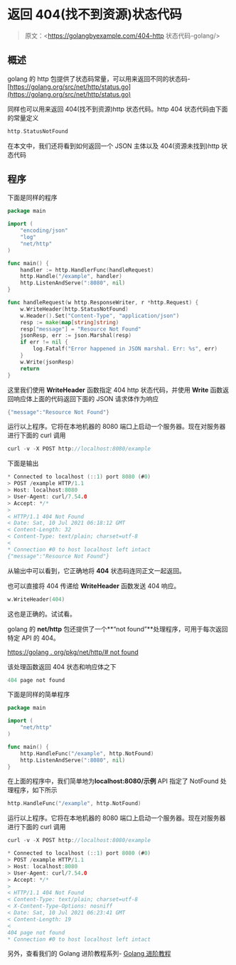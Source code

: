 # 返回 404(找不到资源)状态代码

> 原文：<https://golangbyexample.com/404-http 状态代码-golang/>

## **概述**

golang 的 http 包提供了状态码常量，可以用来返回不同的状态码-[https://golang.org/src/net/http/status.go](https://golang.org/src/net/http/status.go)

同样也可以用来返回 404(找不到资源)http 状态代码。http 404 状态代码由下面的常量定义

```go
http.StatusNotFound
```

在本文中，我们还将看到如何返回一个 JSON 主体以及 404(资源未找到)http 状态代码

## **程序**

下面是同样的程序

```go
package main

import (
	"encoding/json"
	"log"
	"net/http"
)

func main() {
	handler := http.HandlerFunc(handleRequest)
	http.Handle("/example", handler)
	http.ListenAndServe(":8080", nil)
}

func handleRequest(w http.ResponseWriter, r *http.Request) {
	w.WriteHeader(http.StatusNotFound)
	w.Header().Set("Content-Type", "application/json")
	resp := make(map[string]string)
	resp["message"] = "Resource Not Found"
	jsonResp, err := json.Marshal(resp)
	if err != nil {
		log.Fatalf("Error happened in JSON marshal. Err: %s", err)
	}
	w.Write(jsonResp)
	return
}
```

这里我们使用 **WriteHeader** 函数指定 404 http 状态代码，并使用 **Write** 函数返回响应体上面的代码返回下面的 JSON 请求体作为响应

```go
{"message":"Resource Not Found"}
```

运行以上程序。它将在本地机器的 8080 端口上启动一个服务器。现在对服务器进行下面的 curl 调用

```go
curl -v -X POST http://localhost:8080/example
```

下面是输出

```go
* Connected to localhost (::1) port 8080 (#0)
> POST /example HTTP/1.1
> Host: localhost:8080
> User-Agent: curl/7.54.0
> Accept: */*
> 
< HTTP/1.1 404 Not Found
< Date: Sat, 10 Jul 2021 06:18:12 GMT
< Content-Length: 32
< Content-Type: text/plain; charset=utf-8
< 
* Connection #0 to host localhost left intact
{"message":"Resource Not Found"}
```

从输出中可以看到，它正确地将 **404** 状态码连同正文一起返回。

也可以直接将 404 传递给 **WriteHeader** 函数发送 404 响应。

```go
w.WriteHeader(404)
```

这也是正确的。试试看。

golang 的 **net/http** 包还提供了一个**“not found”**处理程序，可用于每次返回特定 API 的 404。

[https://golang . org/pkg/net/http/# not found](https://golang.org/pkg/net/http/#NotFound)

该处理函数返回 404 状态和响应体之下

```go
404 page not found
```

下面是同样的简单程序

```go
package main

import (
	"net/http"
)

func main() {
	http.HandleFunc("/example", http.NotFound)
	http.ListenAndServe(":8080", nil)
}
```

在上面的程序中，我们简单地为**localhost:8080/示例** API 指定了 NotFound 处理程序，如下所示

```go
http.HandleFunc("/example", http.NotFound)
```

运行以上程序。它将在本地机器的 8080 端口上启动一个服务器。现在对服务器进行下面的 curl 调用

```go
curl -v -X POST http://localhost:8080/example
```

```go
* Connected to localhost (::1) port 8080 (#0)
> POST /example HTTP/1.1
> Host: localhost:8080
> User-Agent: curl/7.54.0
> Accept: */*
> 
< HTTP/1.1 404 Not Found
< Content-Type: text/plain; charset=utf-8
< X-Content-Type-Options: nosniff
< Date: Sat, 10 Jul 2021 06:23:41 GMT
< Content-Length: 19
< 
404 page not found
* Connection #0 to host localhost left intact
```

另外，查看我们的 Golang 进阶教程系列- [Golang 进阶教程](https://golangbyexample.com/golang-comprehensive-tutorial/)